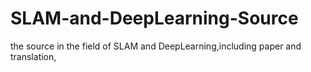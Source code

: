 # SLAM-and-DeepLearning-Source
the source  in the field of SLAM and DeepLearning,including paper and translation,
